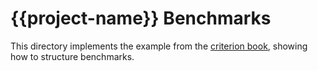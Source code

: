 # {{project-name}} Benchmarks

This directory implements the example from the [criterion book](https://bheisler.github.io/criterion.rs/book/criterion_rs.html), showing how to structure benchmarks.